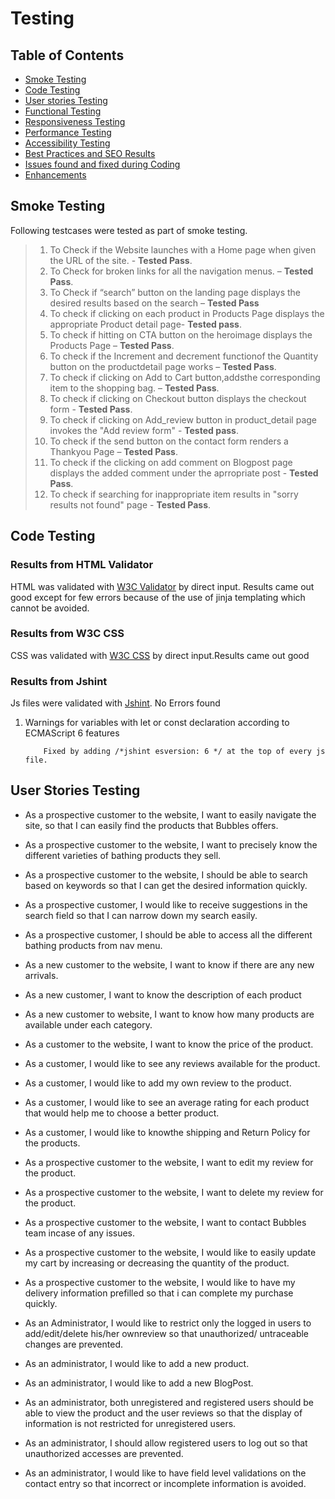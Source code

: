 # **Testing**

## Table of Contents

- [Smoke Testing](#smoke-testing)
- [Code Testing](#code-testing)
- [User stories Testing](#user-stories-testing)
- [Functional Testing](#functional-testing)
- [Responsiveness Testing](#responsiveness-testing)
- [Performance Testing](#performance-testing)
- [Accessibility Testing](#accessibility-testing)
- [Best Practices and SEO Results](#best-practices-and-seo-results)
- [Issues found and fixed during Coding](#issues-found-and-fixed-during-coding)
- [Enhancements](#enhancements)

## Smoke Testing

Following testcases were tested as part of smoke testing.

> 1. To  Check if the Website launches with a Home page when given the URL of the site. - **Tested Pass**.
> 2. To Check for broken links for all the navigation menus. – **Tested Pass**.
> 3. To Check if “search” button on the landing page displays the desired results based on the search – **Tested Pass**
> 4. To check if clicking on each product in Products Page displays the  appropriate Product detail page- **Tested pass**.
> 5. To check if hitting on CTA button on the heroimage displays the Products Page – **Tested Pass**.
> 6. To check if the Increment and decrement functionof the Quantity button on the productdetail page  works – **Tested Pass**.
> 7. To check if clicking on Add to Cart button,addsthe corresponding item to the shopping bag.  – **Tested Pass**.
> 8. To check if clicking on Checkout button displays the checkout form - **Tested Pass**.
> 9. To check if clicking on Add_review button in product_detail page invokes the "Add review form" - **Tested pass**.
> 10. To check if the send button on the contact form renders a Thankyou Page – **Tested Pass**.
> 11. To check if the clicking on add comment on Blogpost page displays the added comment under the aprropriate post - **Tested Pass**.
> 12. To check if searching for inappropriate item results in "sorry results not found" page - **Tested Pass**.

## Code Testing

### **Results from HTML Validator**

HTML was validated with [W3C Validator](https://validator.w3.org/) by direct input. Results came out good except for few errors because of the use of  jinja templating which cannot be avoided.


### **Results from  W3C CSS**

CSS was validated with [W3C CSS](https://jigsaw.w3.org/css-validator/) by direct input.Results came out good


### **Results from Jshint**

Js files were validated with [Jshint](https://jshint.com/). No Errors found

   1. Warnings for variables with let or const declaration according to ECMAScript 6 features

              Fixed by adding /*jshint esversion: 6 */ at the top of every js file.

## User Stories Testing

*    As a prospective customer to the website, I want to easily navigate the site, so that I can easily find the products that   Bubbles offers.

*   As a prospective customer to the website, I want to precisely know the different varieties of bathing products they sell.

*   As a prospective customer to the website, I should be able to search based on keywords so that I can get the desired information quickly.

*   As a prospective customer, I would like to receive suggestions in the search field so that I can narrow down my search easily.

*   As a prospective customer, I should be able to access all the different bathing products from nav menu.

*   As a new customer to the website, I want to know if there are any new arrivals.

*   As a new customer, I want to know the description of each product

*   As a new customer to website, I want to know how many products are available under each category.

*   As a customer to the website, I want to know the price of the product.

*   As a customer, I would like to see any reviews available for the product.

*   As a customer, I would like to add my own review to the product.

*   As a customer, I would like to see an average rating for each product that would help me to choose a better product.

*   As a customer, I would like to knowthe shipping and Return Policy for the products.

*   As a prospective customer to the website, I want to edit my review for the product.

*   As a prospective customer to the website, I want to delete my review for the product.

*   As a prospective customer to the website, I want to contact Bubbles team incase of any issues.

*  As a prospective customer to the website, I would like to easily update my cart by increasing or decreasing the quantity of the product.

*  As a prospective customer to the website, I would like to have my delivery information prefilled so that i can complete my purchase quickly.

*   As an Administrator, I would like to restrict only the logged in users to add/edit/delete his/her ownreview so that unauthorized/ untraceable changes are prevented.

*   As an administrator, I would like to add a new product.

*   As an administrator, I would like to add a new BlogPost.

*   As an administrator, both unregistered and registered users should be able to view the product and the user reviews so that the display of information is not restricted for unregistered users.

*   As an administrator, I should allow registered users to log out so that unauthorized accesses are prevented.

*   As an administrator, I would like to have field level validations on the contact entry so that incorrect or incomplete information is avoided.